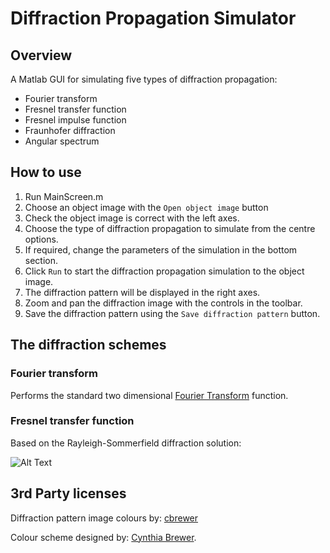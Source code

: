 # Diffraction Propagation Simulator
## Overview

A Matlab GUI for simulating five types of diffraction propagation:

* Fourier transform
* Fresnel transfer function
* Fresnel impulse function
* Fraunhofer diffraction
* Angular spectrum

## How to use

1. Run MainScreen.m
2. Choose an object image with the `Open object image` button
3. Check the object image is correct with the left axes.
4. Choose the type of diffraction propagation to simulate from the centre options.
5. If required, change the parameters of the simulation in the bottom section.
6. Click `Run` to start the diffraction propagation simulation to the object image.
7. The diffraction pattern will be displayed in the right axes.
8. Zoom and pan the diffraction image with the controls in the toolbar.
9. Save the diffraction pattern using the `Save diffraction pattern` button.

## The diffraction schemes
### Fourier transform

Performs the standard two dimensional [Fourier Transform](https://en.wikipedia.org/wiki/Fourier_transform#Fourier_transform_on_Euclidean_space) function.

### Fresnel transfer function

Based on the Rayleigh-Sommerfield diffraction solution:

![Alt Text](https://www.samuelmcdermott.com/propagation_simulation_assets/propagation_routine.jpg)


## 3rd Party licenses

Diffraction pattern image colours by:
[cbrewer](https://www.mathworks.com/matlabcentral/fileexchange/34087-cbrewer---colorbrewer-schemes-for-matlab)

Colour scheme designed by:
[Cynthia Brewer](http://colorbrewer.org/).


